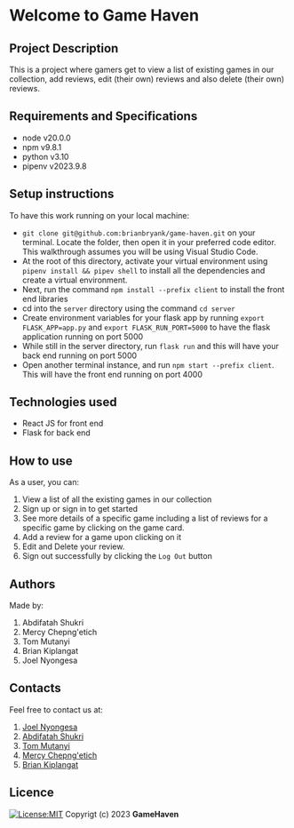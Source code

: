 # Welcome to Game Haven

## Project Description

This is a project where gamers get to view a list of existing games in our collection, add reviews, edit (their own) reviews and also delete (their own) reviews.

## Requirements and Specifications

* node v20.0.0
* npm v9.8.1
* python v3.10
* pipenv v2023.9.8

## Setup instructions

To have this work running on your local machine:

* `git clone git@github.com:brianbryank/game-haven.git` on your terminal. Locate the folder, then open it in your preferred code editor. This walkthrough assumes you will be using Visual Studio Code.
* At the root of this directory, activate your virtual environment using `pipenv install && pipev shell` to install all the dependencies and create a virtual environment.
* Next, run the command `npm install --prefix client` to install the front end libraries
* cd into the `server` directory using the command `cd server`
* Create environment variables for your flask app by running `export FLASK_APP=app.py` and `export FLASK_RUN_PORT=5000` to have the flask application running on port 5000
* While still in the server directory, run `flask run` and this will have your back end running on port 5000
* Open another terminal instance, and run `npm start --prefix client`. This will have the front end running on port 4000

## Technologies used

* React JS for front end
* Flask for back end

## How to use

As a user, you can:

1. View a list of all the existing games in our collection
2. Sign up or sign in to get started
3. See more details of a specific game including a list of reviews for a specific game by clicking on the game card.
4. Add a review for a game upon clicking on it
5. Edit and Delete your review.
6. Sign out successfully by clicking the `Log Out` button

## Authors

Made by:

1. Abdifatah Shukri
2. Mercy Chepng'etich
3. Tom Mutanyi
4. Brian Kiplangat
5. Joel Nyongesa

## Contacts

Feel free to contact us at:

1. [Joel Nyongesa](mailto:joel.nyongesa@student.moringaschool.com)
2. [Abdifatah Shukri](mailto:abdifatah.shukri@student.moringaschool.com)
3. [Tom Mutanyi](mailto:tom.mutanyi@student.moringaschool.com)
4. [Mercy Chepng'etich](mailto:mercy.chepng'etich@student.moringaschool.com)
5. [Brian Kiplangat](mailto:brian.kiplangat@student.moringaschool.com)

## Licence

[![License:MIT](https://img.shields.io/badge/License-MIT-yellow.svg)](https://opensource.org/licenses/MIT)
Copyrigt (c) 2023 **GameHaven**
